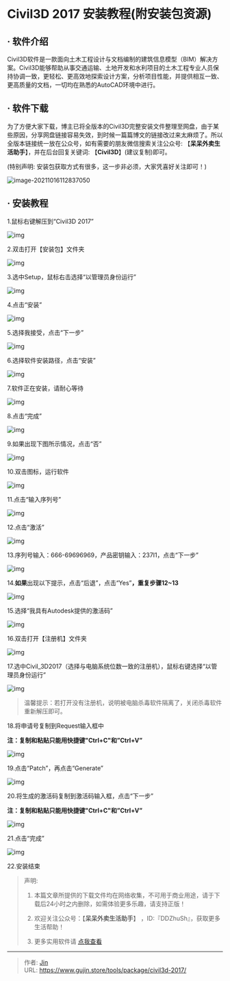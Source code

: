 # Civil3D 2017 安装教程(附安装包资源)


## · 软件介绍
Civil3D软件是一款面向土木工程设计与文档编制的建筑信息模型（BIM）解决方案。Civil3D能够帮助从事交通运输、土地开发和水利项目的土木工程专业人员保持协调一致，更轻松、更高效地探索设计方案，分析项目性能，并提供相互一致、更高质量的文档，一切均在熟悉的AutoCAD环境中进行。

## · 软件下载
为了方便大家下载，博主已将全版本的Civil3D完整安装文件整理至网盘，由于某些原因，分享网盘链接容易失效，到时候一篇篇博文的链接改过来太麻烦了。所以全版本链接统一放在公众号，如有需要的朋友微信搜索关注公众号: 【**呆呆外卖生活助手**】，并在后台回复关键词: 【**Civil3D**】(建议复制)即可。

(特别声明: 安装包获取方式有很多，这一步非必须，大家凭喜好关注即可！)

![image-20211016112837050](https://img.gujin.store/img/image-20211016112837050.png)

## · 安装教程

1.鼠标右键解压到“Civil3D 2017”

![img](https://img.gujin.store/img/v2-cf89c3a6e677cb5c786d466ee55186b0_720w.png)

2.双击打开【安装包】文件夹

![img](https://img.gujin.store/img/v2-b84c7a095075b9e990125d54d0962845_720w.png)

3.选中Setup，鼠标右击选择“以管理员身份运行”

![img](https://img.gujin.store/img/v2-631e7b80c1dc692e12e247414013df7e_720w.png)

4.点击“安装”

![img](https://img.gujin.store/img/v2-873937aed7547df0c0cb56eff7c05a2d_720w.png)

5.选择我接受，点击“下一步”

![img](https://img.gujin.store/img/v2-81aa3849d30147b50df0c50762c35f22_720w.png)

6.选择软件安装路径，点击“安装”

![img](https://img.gujin.store/img/v2-6dddc239d96fa00d32b9286bc7c4dbb0_720w.png)

7.软件正在安装，请耐心等待

![img](https://img.gujin.store/img/v2-d54332175d402e7448f78574e93edd33_720w.png)

8.点击“完成”

![img](https://img.gujin.store/img/v2-44a6921be9f4e3e17499c24bdd3614d3_720w.png)

9.如果出现下图所示情况，点击“否”

![img](https://img.gujin.store/img/v2-f3222a60a77bdffdc16dc1a8366bd828_720w.png)

10.双击图标，运行软件

![img](https://img.gujin.store/img/v2-4d28e5643aef494ba44edaa37d687674_720w.png)

11.点击“输入序列号”

![img](https://img.gujin.store/img/v2-b0ec872fbf1965865d67a209aafecd48_720w.png)

12.点击“激活”

![img](https://img.gujin.store/img/v2-872a173f576612f4703af932729dbf02_720w.png)

13.序列号输入：666-69696969，产品密钥输入：237I1，点击“下一步”

![img](https://img.gujin.store/img/v2-a3586e69087409094655944ffbb35aa2_720w.png)

14.**如果**出现以下提示，点击“后退”，点击“Yes”**，重复步骤12~13**

![img](https://img.gujin.store/img/v2-58ae07e8fd03b2dbfcf607f29fc21e41_720w.png)

15.选择“我具有Autodesk提供的激活码”

![img](https://img.gujin.store/img/v2-164eccd94f7fb7e2a5bdd0f82ae34c30_720w.png)

16.双击打开【注册机】文件夹

![img](https://img.gujin.store/img/v2-37ae0cc475634fbc4decfcbccac2d12d_720w.png)

17.选中Civil_3D2017（选择与电脑系统位数一致的注册机），鼠标右键选择“以管理员身份运行”

![img](https://img.gujin.store/img/v2-c33871d340f627bbae6d000c63a0fcc8_720w.png)



> 温馨提示：若打开没有注册机，说明被电脑杀毒软件隔离了，关闭杀毒软件重新解压即可。

18.将申请号复制到Request输入框中

**注：复制和粘贴只能用快捷键"Ctrl+C"和”Ctrl+V”**

![img](https://img.gujin.store/img/v2-315ea1b3078ac0aeb51b94902ed2e4bb_720w.png)



19.点击“Patch”，再点击“Generate”

![img](https://img.gujin.store/img/v2-3f24dadc2cf7cd67a1ebb61804623cbd_720w.png)

20.将生成的激活码复制到激活码输入框，点击“下一步”

**注：复制和粘贴只能用快捷键"Ctrl+C"和”Ctrl+V”**

![img](https://img.gujin.store/img/v2-57c477a5ac440bb6d961ea7c7816ce42_720w.png)



21.点击“完成”

![img](https://img.gujin.store/img/v2-1da679e7201e166b7cffc5169ada9436_720w.png)

22.安装结束




> 声明: 
>
> 1. 本篇文章所提供的下载文件均在网络收集，不可用于商业用途，请于下载后24小时之内删除，如需体验更多乐趣，请支持正版！
>
> 2. 欢迎关注公众号：【**呆呆外卖生活助手**】 ，ID:『DDZhuSh』，获取更多生活帮助！
>
> 3. 更多实用软件请  [点我查看](/tools)

---

> 作者: [Jin](https://img.gujin.store/img/favicon.ico)  
> URL: https://www.gujin.store/tools/package/civil3d-2017/  

